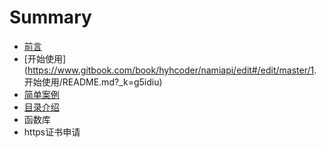 # Summary

* [前言](README.md)
* [开始使用](https://www.gitbook.com/book/hyhcoder/namiapi/edit#/edit/master/1. 开始使用/README.md?_k=g5idiu)
* [简单案例](jian-dan-an-li.md)
* [目录介绍](mu-lu-jie-shao.md)
* 函数库
* https证书申请




